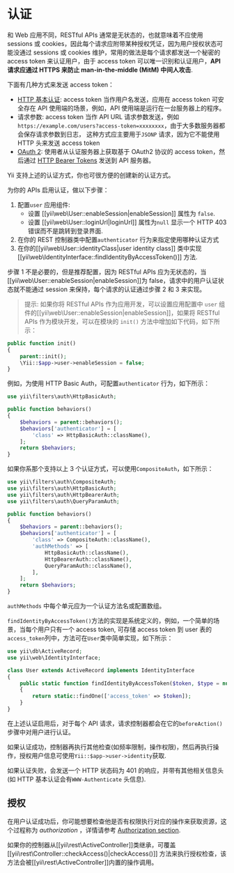 # 认证

和 Web 应用不同，RESTful APIs 通常是无状态的，也就意味着不应使用 sessions 或 cookies，因此每个请求应附带某种授权凭证，因为用户授权状态可能没通过 sessions 或 cookies 维护，常用的做法是每个请求都发送一个秘密的 access token 来认证用户，由于 access token 可以唯一识别和认证用户，**API 请求应通过 HTTPS 来防止 man-in-the-middle (MitM) 中间人攻击**.

下面有几种方式来发送 access token：

* [HTTP 基本认证](http://en.wikipedia.org/wiki/Basic_access_authentication): access token
  当作用户名发送，应用在 access token 可安全存在 API 使用端的场景，例如，API 使用端是运行在一台服务器上的程序。
* 请求参数: access token 当作 API URL 请求参数发送，例如
  `https://example.com/users?access-token=xxxxxxxx`，由于大多数服务器都会保存请求参数到日志，
  这种方式应主要用于`JSONP` 请求，因为它不能使用 HTTP 头来发送 access token 
* [OAuth 2](http://oauth.net/2/): 使用者从认证服务器上获取基于 OAuth2 协议的 access token，然后通过
  [HTTP Bearer Tokens](http://tools.ietf.org/html/rfc6750) 发送到 API 服务器。

Yii 支持上述的认证方式，你也可很方便的创建新的认证方式。

为你的 APIs 启用认证，做以下步骤：

1. 配置`user` 应用组件:
   - 设置 [[yii\web\User::enableSession|enableSession]] 属性为 `false`.
   - 设置 [[yii\web\User::loginUrl|loginUrl]] 属性为`null` 显示一个 HTTP 403 错误而不是跳转到登录界面. 
2. 在你的 REST 控制器类中配置`authenticator` 行为来指定使用哪种认证方式
3. 在你的[[yii\web\User::identityClass|user identity class]] 类中实现 [[yii\web\IdentityInterface::findIdentityByAccessToken()]] 方法.

步骤 1 不是必要的，但是推荐配置，因为 RESTful APIs 应为无状态的，当[[yii\web\User::enableSession|enableSession]]为 false，请求中的用户认证状态就不能通过 session 来保持，每个请求的认证通过步骤 2 和 3 来实现。

> 提示: 如果你将 RESTful APIs 作为应用开发，可以设置应用配置中 `user` 组件的[[yii\web\User::enableSession|enableSession]]，如果将 RESTful APIs 作为模块开发，可以在模块的 `init()` 方法中增加如下代码，如下所示：

```php
public function init()
{
    parent::init();
    \Yii::$app->user->enableSession = false;
}
```

例如，为使用 HTTP Basic Auth，可配置`authenticator` 行为，如下所示：

```php
use yii\filters\auth\HttpBasicAuth;

public function behaviors()
{
    $behaviors = parent::behaviors();
    $behaviors['authenticator'] = [
        'class' => HttpBasicAuth::className(),
    ];
    return $behaviors;
}
```

如果你系那个支持以上 3 个认证方式，可以使用`CompositeAuth`，如下所示：

```php
use yii\filters\auth\CompositeAuth;
use yii\filters\auth\HttpBasicAuth;
use yii\filters\auth\HttpBearerAuth;
use yii\filters\auth\QueryParamAuth;

public function behaviors()
{
    $behaviors = parent::behaviors();
    $behaviors['authenticator'] = [
        'class' => CompositeAuth::className(),
        'authMethods' => [
            HttpBasicAuth::className(),
            HttpBearerAuth::className(),
            QueryParamAuth::className(),
        ],
    ];
    return $behaviors;
}
```

`authMethods` 中每个单元应为一个认证方法名或配置数组。

`findIdentityByAccessToken()`方法的实现是系统定义的，例如，一个简单的场景，当每个用户只有一个 access token, 可存储 access token 到 user 表的`access_token`列中，方法可在`User`类中简单实现，如下所示：

```php
use yii\db\ActiveRecord;
use yii\web\IdentityInterface;

class User extends ActiveRecord implements IdentityInterface
{
    public static function findIdentityByAccessToken($token, $type = null)
    {
        return static::findOne(['access_token' => $token]);
    }
}
```

在上述认证启用后，对于每个 API 请求，请求控制器都会在它的`beforeAction()`步骤中对用户进行认证。

如果认证成功，控制器再执行其他检查(如频率限制，操作权限)，然后再执行操作，授权用户信息可使用`Yii::$app->user->identity`获取.

如果认证失败，会发送一个 HTTP 状态码为 401 的响应，并带有其他相关信息头(如 HTTP 基本认证会有`WWW-Authenticate` 头信息).

## 授权 <a name="authorization"></a>

在用户认证成功后，你可能想要检查他是否有权限执行对应的操作来获取资源，这个过程称为 *authorization* ，详情请参考 [Authorization section](security-authorization.md).

如果你的控制器从[[yii\rest\ActiveController]]类继承，可覆盖 [[yii\rest\Controller::checkAccess()|checkAccess()]] 方法来执行授权检查，该方法会被[[yii\rest\ActiveController]]内置的操作调用。